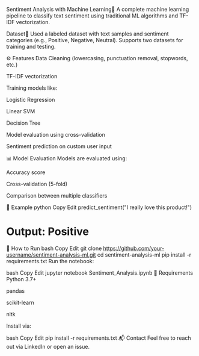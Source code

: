  Sentiment Analysis with Machine Learning🧠
A complete machine learning pipeline to classify text sentiment using traditional ML algorithms and TF-IDF vectorization.

 Dataset📁
Used a labeled dataset with text samples and sentiment categories (e.g., Positive, Negative, Neutral).
Supports two datasets for training and testing.

⚙️ Features
Data Cleaning (lowercasing, punctuation removal, stopwords, etc.)

TF-IDF vectorization

Training models like:

Logistic Regression

Linear SVM

Decision Tree

Model evaluation using cross-validation

Sentiment prediction on custom user input

📊 Model Evaluation
Models are evaluated using:

Accuracy score

Cross-validation (5-fold)

Comparison between multiple classifiers

🧪 Example
python
Copy
Edit
predict_sentiment("I really love this product!")
# Output: Positive
🚀 How to Run
bash
Copy
Edit
git clone https://github.com/your-username/sentiment-analysis-ml.git
cd sentiment-analysis-ml
pip install -r requirements.txt
Run the notebook:

bash
Copy
Edit
jupyter notebook Sentiment_Analysis.ipynb
📎 Requirements
Python 3.7+

pandas

scikit-learn

nltk

Install via:

bash
Copy
Edit
pip install -r requirements.txt
📬 Contact
Feel free to reach out via LinkedIn or open an issue.
